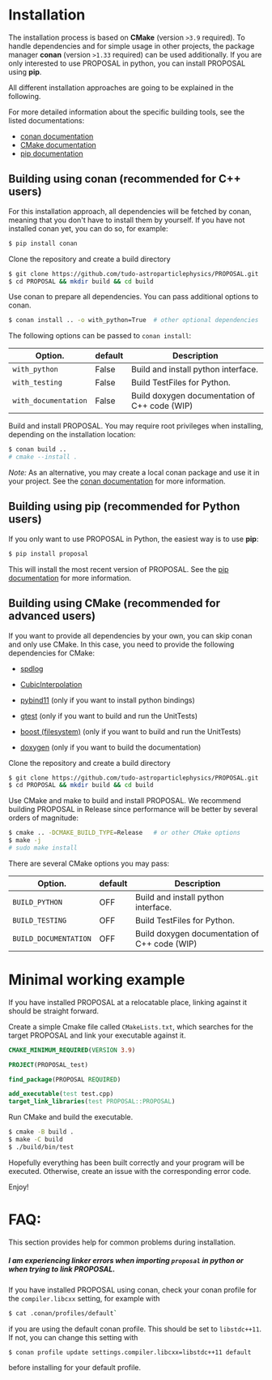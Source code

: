# Installation

The installation process is based on **CMake** (version `>3.9` required).
To handle dependencies and for simple usage in other projects, the package manager **conan** (version `>1.33` required) can be used additionally.
If you are only interested to use PROPOSAL in python, you can install PROPOSAL using **pip**.

All different installation approaches are going to be explained in the following.

For more detailed information about the specific building tools, see the listed documentations: 

- [conan documentation](https://docs.conan.io/en/latest/)
- [CMake documentation](https://cmake.org/cmake/help/latest/)
- [pip documentation](https://pip.pypa.io/en/stable/)


## Building using conan (recommended for C++ users)

For this installation approach, all dependencies will be fetched by conan, meaning that you don't have to install them by yourself. If you have not installed conan yet, you can do so, for example:

```sh
$ pip install conan
``` 

Clone the repository and create a build directory

```sh
$ git clone https://github.com/tudo-astroparticlephysics/PROPOSAL.git
$ cd PROPOSAL && mkdir build && cd build      
```

Use conan to prepare all dependencies. You can pass additional options to conan.

```sh             
$ conan install .. -o with_python=True	# other optional dependencies
```

The following options can be passed to `conan install`:

| Option.              | default | Description                                   |
| -------------------- | ------- | --------------------------------------------- |
| `with_python`        | False   | Build and install python interface.           |
| `with_testing`       | False   | Build TestFiles for Python.                   |
| `with_documentation` | False   | Build doxygen documentation of C++ code (WIP) |

Build and install PROPOSAL. You may require root privileges when installing, depending on the installation location:

```sh
$ conan build ..
# cmake --install .
```

*Note:* As an alternative, you may create a local conan package and use it in your project. See the [conan documentation](https://docs.conan.io/en/latest/) for more information.

## Building using pip (recommended for Python users)

If you only want to use PROPOSAL in Python, the easiest way is to use **pip**:

```sh
$ pip install proposal
```

This will install the most recent version of PROPOSAL. 
See the [pip documentation](https://pip.pypa.io/en/stable/) for more information.

## Building using CMake (recommended for advanced users)

If you want to provide all dependencies by your own, you can skip conan and only use CMake.
In this case, you need to provide the following dependencies for CMake:

- [spdlog](https://github.com/gabime/spdlog)
- [CubicInterpolation](https://github.com/MaxSac/cubic_interpolation)
- [pybind11](https://github.com/pybind/pybind11.git) (only if you want to install python bindings)

- [gtest](https://github.com/google/googletest) (only if you want to build and run the UnitTests)
- [boost (filesystem)](https://www.boost.org/doc/libs/1_75_0/libs/filesystem/doc/index.htm) (only if you want to build and run the UnitTests)

- [doxygen](https://github.com/doxygen/doxygen) (only if you want to build the documentation)

Clone the repository and create a build directory

```sh
$ git clone https://github.com/tudo-astroparticlephysics/PROPOSAL.git
$ cd PROPOSAL && mkdir build && cd build      
```

Use CMake and make to build and install PROPOSAL. We recommend building PROPOSAL in Release since performance will be better by several orders of magnitude:

```sh
$ cmake .. -DCMAKE_BUILD_TYPE=Release	# or other CMake options
$ make -j
# sudo make install
```

There are several CMake options you may pass:

| Option.               | default | Description                                   |
| --------------------- | ------- | --------------------------------------------- |
| `BUILD_PYTHON`        | OFF     | Build and install python interface.           |
| `BUILD_TESTING`       | OFF     | Build TestFiles for Python.                   |
| `BUILD_DOCUMENTATION` | OFF     | Build doxygen documentation of C++ code (WIP) |


# Minimal working example

If you have installed PROPOSAL at a relocatable place, linking against it
should be straight forward.

Create a simple Cmake file called `CMakeLists.txt`,
which searches for the target PROPOSAL and link your executable against it.

```cmake
CMAKE_MINIMUM_REQUIRED(VERSION 3.9)

PROJECT(PROPOSAL_test)

find_package(PROPOSAL REQUIRED)

add_executable(test test.cpp)
target_link_libraries(test PROPOSAL::PROPOSAL)
```

Run CMake and build the executable.

```sh
$ cmake -B build .
$ make -C build 
$ ./build/bin/test
```

Hopefully everything has been built correctly and your program will be executed.
Otherwise, create an issue with the corresponding error code.

Enjoy!

# FAQ:

This section provides help for common problems during installation. 

##### I am experiencing linker errors when importing `proposal` in python or when trying to link PROPOSAL.
If you have installed PROPOSAL using conan, check your conan profile for the `compiler.libcxx` setting, for example with

```sh
$ cat .conan/profiles/default`
``` 

if you are using the default conan profile. This should be set to `libstdc++11`.
If not, you can change this setting with

```sh
$ conan profile update settings.compiler.libcxx=libstdc++11 default
```

before installing for your default profile.

